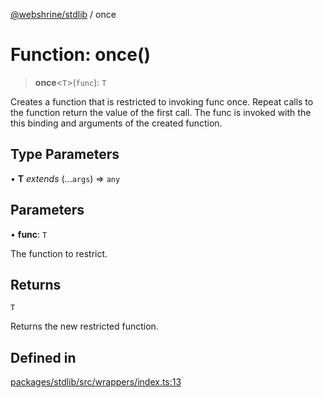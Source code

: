 [@webshrine/stdlib](../globals.md) / once

# Function: once()

> **once**\<`T`\>(`func`): `T`

Creates a function that is restricted to invoking func once. Repeat calls to the function return the value
of the first call. The func is invoked with the this binding and arguments of the created function.

## Type Parameters

• **T** *extends* (...`args`) => `any`

## Parameters

• **func**: `T`

The function to restrict.

## Returns

`T`

Returns the new restricted function.

## Defined in

[packages/stdlib/src/wrappers/index.ts:13](https://github.com/webshrine/webshrine/blob/0e16c5948921e0c95cce645760c4a8b0855b196b/packages/stdlib/src/wrappers/index.ts#L13)
